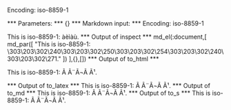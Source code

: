 Encoding: iso-8859-1

*** Parameters: ***
{}
*** Markdown input: ***
Encoding: iso-8859-1

This is iso-8859-1: àèìàù.
*** Output of inspect ***
md_el(:document,[
	md_par([
		"This is iso-8859-1: \303\203\302\240\303\203\302\250\303\203\302\254\303\203\302\240\303\203\302\271."
	])
],{},[])
*** Output of to_html ***
<p>This is iso-8859-1: Ã Ã¨Ã¬Ã Ã¹.</p>
*** Output of to_latex ***
This is iso-8859-1: Ã Ã¨Ã¬Ã Ã¹.
*** Output of to_md ***
This is iso-8859-1:
Ã Ã¨Ã¬Ã Ã¹.
*** Output of to_s ***
This is iso-8859-1: Ã Ã¨Ã¬Ã Ã¹.
